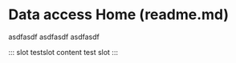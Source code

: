 # Data access Home (readme.md)
asdfasdf
asdfasdf
asdfasdf

::: slot testslot
content test slot
:::


<Content slot-key="footer"/>
<Content slot-key="testslot"/>
